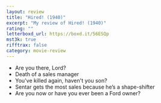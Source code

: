 ```yaml
---
layout: review
title: "Hired! (1940)"
excerpt: "My review of Hired! (1940)"
rating: ""
letterboxd_url: https://boxd.it/56ESQp
mst3k: true
rifftrax: false
category: movie-review
---
```


- Are you there, Lord?
- Death of a sales manager
- You've killed again, haven't you son?
- Sentar gets the most sales because he’s a shape-shifter
- Are you now or have you ever been a Ford owner?
